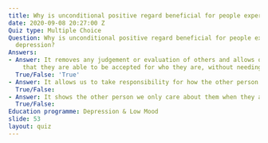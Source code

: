 ```yaml
---
title: Why is unconditional positive regard beneficial for people experiencing depression?
date: 2020-09-08 20:27:00 Z
Quiz type: Multiple Choice
Question: Why is unconditional positive regard beneficial for people experiencing
  depression?
Answers:
- Answer: It removes any judgement or evaluation of others and allows others to feel
    that they are able to be accepted for who they are, without needing to change.
  True/False: 'True'
- Answer: It allows us to take responsibility for how the other person is feeling
  True/False:
- Answer: It shows the other person we only care about them when they are happy.
  True/False:
Education programme: Depression & Low Mood
slide: 53
layout: quiz
---
```

